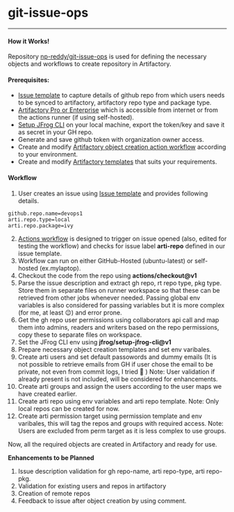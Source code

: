 # git-issue-ops
---
#### How it Works!

Repository [np-reddy/git-issue-ops](https://github.com/np-reddy/git-issue-ops) is used for defining the necessary objects and workflows to create repository in Artifactory.

#### Prerequisites:
- [Issue template](https://github.com/np-reddy/git-issue-ops/blob/main/.github/ISSUE_TEMPLATE/artifactory-repo-creation-request.md) to capture details of github repo from which users needs to be synced to artifactory, artifactory repo type and package type.
- [Artifactory Pro or Enterprise](http://34.133.106.71/ui/login/) which is accessible from internet or from the actions runner (if using self-hosted).
- [Setup JFrog CLI](https://github.com/jfrog/setup-jfrog-cli#creating-the-configuration-on-your-local-machine) on your local machine, export the token/key and save it as secret in your GH repo.
- Generate and save github token with organization owner access.
- Create and modify [Artifactory object creation action workflow](https://github.com/np-reddy/git-issue-ops/blob/main/.github/workflows/arti-object-creation.yml) according to your environment.
- Create and modify [Artifactory templates](https://github.com/np-reddy/git-issue-ops/tree/main/artifactory-templates) that suits your requirements.

#### Workflow
1) User creates an issue using [Issue template](https://github.com/np-reddy/git-issue-ops/blob/main/.github/ISSUE_TEMPLATE/artifactory-repo-creation-request.md) and provides following details.
```
github.repo.name=devops1
arti.repo.type=local
arti.repo.package=ivy
```
2) [Actions workflow](https://github.com/np-reddy/git-issue-ops/actions/workflows/arti-object-creation.yml) is designed to trigger on issue opened (also, edited for testing the workflow) and checks for issue label **arti-repo** defined in our issue template.
3) Workflow can run on either GitHub-Hosted (ubuntu-latest) or self-hosted (ex.mylaptop).
4) Checkout the code from the repo using **actions/checkout@v1** 
5) Parse the issue description and extract gh repo, rt repo type, pkg type. Store them in separate files on runner workspace  so that these can be retrieved from other jobs whenever needed. Passing global env variables is also considered for passing variables but it is more complex (for me, at least 😉) and error prone.
6) Get the gh repo user permissions using collaborators api call and map them into admins, readers and writers based on the repo permissions, copy these to separate files on workspace.
7) Set the JFrog CLI env using **jfrog/setup-jfrog-cli@v1**
8) Prepare necessary object creation templates and set env varibales.
9) Create arti users and set default passowords and dummy emails (It is not possible to retrieve emails from GH if user chose the email to be private, not even from commit logs, I tried 🤷 )
Note: User validation if already present is not included, will be considered for enhancements.
10) Create arti groups and assign the users according to the user maps we have created earlier.
11) Create arti repo using env variables and arti repo template.
Note: Only local repos can be created for now.
12) Create arti permission target using permission template and env varibales, this will tag the repos and groups with required access. 
Note: Users are excluded from perm target as it is less complex to use groups.

Now, all the required objects are created in Artifactory and ready for use.

**Enhancements to be Planned**
1) Issue description validation for gh repo-name, arti repo-type, arti repo-pkg.
2) Validation for existing users and repos in artifactory
3) Creation of remote repos
4) Feedback to issue after object creation by using comment.
